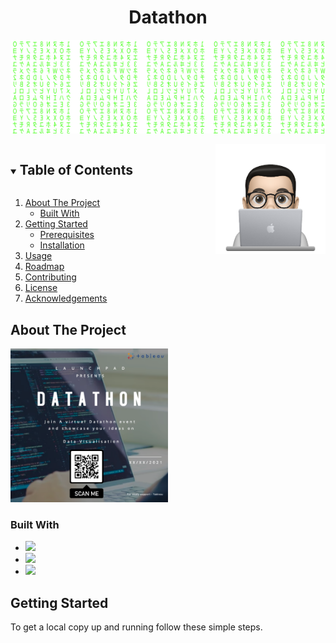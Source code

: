 
<h1 align="center">Datathon</h1>

![Matrix SVG](https://github.com/aashlayarora/Datathon/blob/main/Assets/matrix.svg)

 <img src="https://github.com/aashlayarora/Datathon/blob/main/Assets/cartoon.png" align="right" width="35%"/>

<!-- TABLE OF CONTENTS -->
<details open="open">
  <summary><h2 style="display: inline-block">Table of Contents</h2></summary>
  <ol>
    <li>
      <a href="#about-the-project">About The Project</a>
      <ul>
        <li><a href="#built-with">Built With</a></li>
      </ul>
    </li>
    <li>
      <a href="#getting-started">Getting Started</a>
      <ul>
        <li><a href="#prerequisites">Prerequisites</a></li>
        <li><a href="#installation">Installation</a></li>
      </ul>
    </li>
    <li><a href="#usage">Usage</a></li>
    <li><a href="#roadmap">Roadmap</a></li>
    <li><a href="#contributing">Contributing</a></li>
    <li><a href="#license">License</a></li>
    <li><a href="#acknowledgements">Acknowledgements</a></li>
  </ol>
</details>

<!-- ABOUT THE PROJECT -->

## About The Project
   <tbody>
    <tr>
      <td align="center">
       <img width="50%" src="https://github.com/aashlayarora/Datathon/blob/main/Assets/banner.png" />
      </td>
    </tr>
  </tbody>
      




### Built With

- <code><img width="10%" src="https://www.vectorlogo.zone/logos/python/python-ar21.svg"></code>
- <code><img width="10%" src="https://www.vectorlogo.zone/logos/jupyter/jupyter-ar21.svg"></code>
- <code><img width="20%" src="https://github.com/gilbarbara/logos/blob/master/logos/tableau.svg"></code>



<!-- GETTING STARTED -->

## Getting Started

To get a local copy up and running follow these simple steps.
